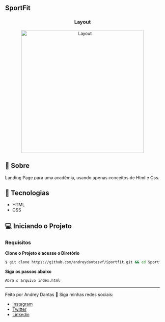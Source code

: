 ##   SportFit

<h3 align="center">Layout </h3>
  <p align="center">
    <img alt="Layout" src="https://github.com/andreydantasvf/Sportfit/blob/main/assets/SportFit.gif" widht="400px" height="400px">
  </p>

## 📜 Sobre
<p>
	Landing Page para uma acadêmia, usando apenas conceitos de Html e Css.
</p>

## 🚀 Tecnologias
- HTML
- CSS

## 💻 Iniciando o Projeto

### Requisitos

**Clone o Projeto e acesse o Diretório**

```bash
$ git clone https://github.com/andreydantasvf/Sportfit.git && cd Sportfit
```

**Siga os passos abaixo**
```bash
Abra o arquivo index.html
```
---
Feito por Andrey Dantas 👋 Siga minhas redes sociais:
- [Instagram](https://www.instagram.com/andreydantasvf/)
- [Twitter](https://twitter.com/andreydantasvf)
- [Linkedin](https://www.linkedin.com/in/andreydantasvf/)